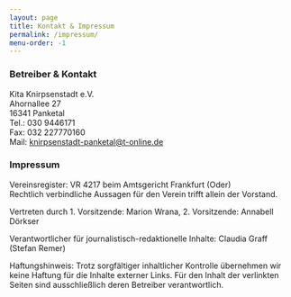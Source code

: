 ```yaml
---
layout: page
title: Kontakt & Impressum
permalink: /impressum/
menu-order: -1
---
```

### Betreiber & Kontakt

Kita Knirpsenstadt e.V.\
Ahornallee 27\
16341 Panketal\
Tel.:  030 9446171\
Fax:  032 227770160\
Mail: knirpsenstadt-panketal@t-online.de  

### Impressum

Vereinsregister: VR 4217 beim Amtsgericht Frankfurt (Oder)\
Rechtlich verbindliche Aussagen für den Verein trifft allein der Vorstand.

Vertreten durch 1. Vorsitzende: Marion Wrana, 2. Vorsitzende: Annabell Dörkser

Verantwortlicher für journalistisch-redaktionelle Inhalte: Claudia Graff (Stefan Remer)

Haftungshinweis:
Trotz sorgfältiger inhaltlicher Kontrolle übernehmen wir keine Haftung für die Inhalte externer Links. Für den Inhalt der verlinkten Seiten sind ausschließlich deren Betreiber verantwortlich.
